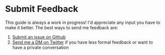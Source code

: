 # Submit Feedback

This guide is always a work in progress! I'd appreciate any input you have to make it better. The best ways to send me feedback are:

1. [Submit an issue on Github](https://github.com/nas5w/interview-guide/issues)
2. [Send me a DM on Twitter](https://twitter.com/nas5w) if you have less formal feedback or want to have a private conversation

